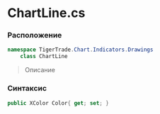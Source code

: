 
# ChartLine.cs
### Расположение
```csharp
namespace TigerTrade.Chart.Indicators.Drawings  
    class ChartLine
```

> Описание

### Синтаксис
```csharp
public XColor Color{ get; set; }
```
